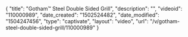 {
    "title": "Gotham&trade; Steel Double Sided Grill",
    "description": "",
    "videoid": "110000989",
    "date_created": "1502524482",
    "date_modified": "1504247456",
    "type": "captivate",
    "layout": "video",
    "url": "\/v\/gotham-steel-double-sided-grill\/110000989"
}